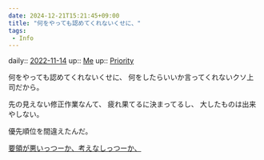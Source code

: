 ```yaml
---
date: 2024-12-21T15:21:45+09:00
title: "何をやっても認めてくれないくせに、"
tags:
 - Info
---
```


daily:: [2022-11-14](Daily_Note/2022-11-14.md)
up:: [Me](../Bar/Novel/Chaos/Me.md)
up:: [Priority](../Bar/Novel/Topics/Priority.md)

何をやっても認めてくれないくせに、
何をしたらいいか言ってくれないクソ上司だから。

先の見えない修正作業なんて、
疲れ果てるに決まってるし、
大したものは出来やしない。

優先順位を間違えたんだ。

[要領が悪いっつーか、考えなしっつーか、](要領が悪いっつーか、考えなしっつーか、.md)